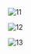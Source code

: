 ![11](https://github.com/bedirhanbalci/JavaReactFullStack/assets/61194064/7c20e24a-b056-48ca-a290-6cdb0a260e04)

![12](https://github.com/bedirhanbalci/JavaReactFullStack/assets/61194064/769124ae-537c-4e1a-be07-6e0167d9ebbd)

![13](https://github.com/bedirhanbalci/JavaReactFullStack/assets/61194064/8db7a6c3-d4a5-4719-b939-c551fd7e1aa8)


